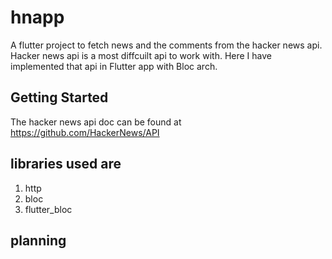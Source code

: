 # hnapp

A flutter project to fetch news and the 
comments from the hacker news api. Hacker news api is 
a most diffcuilt api to work with. Here I have implemented
that api in Flutter app with Bloc arch.
## Getting Started
The hacker news api doc can be found at https://github.com/HackerNews/API

## libraries used are
1. http
2. bloc
3. flutter_bloc

## planning
